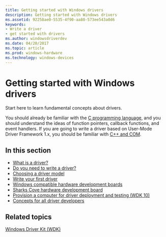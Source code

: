 ```yaml
---
title: Getting started with Windows drivers
description: Getting started with Windows drivers
ms.assetid: 92258ae0-5535-4f90-aa80-573ee543a0d6
keywords:
- Write a driver
- get started with drivers
ms.author: windowsdriverdev
ms.date: 04/20/2017
ms.topic: article
ms.prod: windows-hardware
ms.technology: windows-devices
---
```


# Getting started with Windows drivers


Start here to learn fundamental concepts about drivers.

You should already be familiar with the [C programming language](https://docs.microsoft.com/cpp/c-language/c-language-reference), and you should understand the ideas of function pointers, callback functions, and event handlers. If you are going to write a driver based on User-Mode Driver Framework 1.x, you should be familiar with [C++ and COM](http://go.microsoft.com/fwlink/p?LinkID=317460).

## <span id="in_this_section"></span>In this section


-   [What is a driver?](what-is-a-driver-.md)
-   [Do you need to write a driver?](do-you-need-to-write-a-driver-.md)
-   [Choosing a driver model](choosing-a-driver-model.md)
-   [Write your first driver](writing-your-first-driver.md)
-   [Windows compatible hardware development boards](windows-compatible-hardware-development-boards.md)
-   [Sharks Cove hardware development board](sharks-cove-hardware-development-board.md)
-   [Provision a computer for driver deployment and testing (WDK 10)](provision-a-target-computer-wdk-8-1.md)
-   [Concepts for all driver developers](concepts-and-knowledge-for-all-driver-developers.md)

## <span id="related_topics"></span>Related topics


[Windows Driver Kit (WDK)](https://msdn.microsoft.com/library/windows/hardware/ff557573)

 

 






